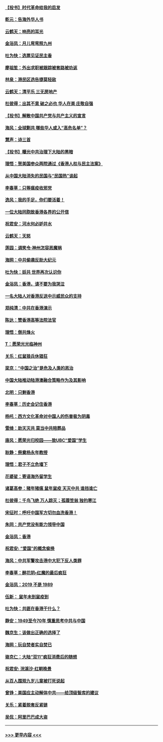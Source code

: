 #### [【投书】时代革命给我的启发](../pages/nsc993/n11684287.md?t=11280901) 
#### [乾元：告海外华人书](../pages/nsc993/n11684044.md?t=11280901) 
#### [云鹤天：响亮的耳光](../pages/nsc993/n11684254.md?t=11280901) 
#### [金浴凤：月儿弯弯照九州](../pages/nsc993/n11684231.md?t=11280901) 
#### [吐为快：选票见证民主香](../pages/nsc993/n11684206.md?t=11280901) 
#### [廖祖笙：外出求职被跟踪被套路被劝返](../pages/nsc993/n11683874.md?t=11280901) 
#### [林泉：港民区选告捷莫轻敌](../pages/nsc993/n11683930.md?t=11280901) 
#### [云鹤天：清平乐 三无房地产](../pages/nsc993/n11681521.md?t=11280901) 
#### [杜彼得：出其不意 破之必也 华人在美 庄敬自强](../pages/nsc993/n11679554.md?t=11280901) 
#### [【投书】解散中国共产党与共产主义的宣言](../pages/nsc993/n11679177.md?t=11280901) 
#### [海风：全球剿共 哪些华人或入“高危名单”？](../pages/nsc993/n11678617.md?t=11280901) 
#### [慧声：诗三首](../pages/nsc993/n11678848.md?t=11280901) 
#### [【投书】曝光中共治理下大陆的黑暗](../pages/nsc993/n11678674.md?t=11280901) 
#### [理悟：贺美国参众两院通过《香港人权与民主法案》](../pages/nsc993/n11678104.md?t=11280901) 
#### [从中国大陆消失的民国与“民国热”谈起](../pages/nsc993/n11678075.md?t=11280901) 
#### [李春草：只等瘟疫收邪党](../pages/nsc993/n11677308.md?t=11280901) 
#### [逸风：我的手足，你们要活着！](../pages/nsc993/n11676352.md?t=11280901) 
#### [一位大陆同胞致香港各界的公开信](../pages/nsc993/n11675761.md?t=11280901) 
#### [祝君安：河水何必妒井水](../pages/nsc993/n11675746.md?t=11280901) 
#### [云鹤天：天怒](../pages/nsc993/n11675718.md?t=11280901) 
#### [莲园：调笑令‧神州怎容恶魔祸](../pages/nsc993/n11675648.md?t=11280901) 
#### [海网：中共偷袭反助大纪元](../pages/nsc993/n11673515.md?t=11280901) 
#### [吐为快：妖共 世界再次认识你](../pages/nsc993/n11673506.md?t=11280901) 
#### [金浴凤：香港，请不要为我哭泣](../pages/nsc993/n11673248.md?t=11280901) 
#### [一名大陆人对香港反送中示威民众的支持](../pages/nsc993/n11672615.md?t=11280901) 
#### [郑纯清：中共在香港演示](../pages/nsc993/n11670539.md?t=11280901) 
#### [陈达：赞香港高等法院法官](../pages/nsc993/n11669542.md?t=11280901) 
#### [理悟：倒共烽火](../pages/nsc993/n11668844.md?t=11280901) 
#### [T：愿荣光光临神州](../pages/nsc993/n11668421.md?t=11280901) 
#### [关乐：红鼠狼兵休猖狂](../pages/nsc993/n11668378.md?t=11280901) 
#### [梁京：“中国之治”是危及人类的恶治](../pages/nsc993/n11668328.md?t=11280901) 
#### [中国大陆推动陆港澳融合策略作为及其影响](../pages/nsc993/n11668157.md?t=11280901) 
#### [北明：只剩香港](../pages/nsc993/n11668002.md?t=11280901) 
#### [李春草：历史会记住香港](../pages/nsc993/n11667927.md?t=11280901) 
#### [杨吒：西方文化革命对中国人的伤害极为阴毒](../pages/nsc993/n11664521.md?t=11280901) 
#### [雪绮：助天灭共 莫当中共陪葬品](../pages/nsc993/n11662650.md?t=11280901) 
#### [唐风：愿荣光归校园——致UBC“爱国”学生](../pages/nsc993/n11662194.md?t=11280901) 
#### [耿静：祭奠杨永年教授](../pages/nsc993/n11662514.md?t=11280901) 
#### [理悟：君子不立危墙下](../pages/nsc993/n11662172.md?t=11280901) 
#### [花婆娑：寄语海外留学生](../pages/nsc993/n11662121.md?t=11280901) 
#### [诸葛高参：猪年猪瘟 鼠年鼠疫 天灭中共 谁挡谁亡](../pages/nsc993/n11661980.md?t=11280901) 
#### [杜彼得：千鸟飞绝 万人踪灭；孤蓑笠翁 独钓寒江](../pages/nsc993/n11661170.md?t=11280901) 
#### [宋征时：呼吁中国军方切勿血洗香港！](../pages/nsc993/n11415318.md?t=11280901) 
#### [朱同：共产党没有能力领导中国](../pages/nsc993/n11660421.md?t=11280901) 
#### [金浴凤：香港](../pages/nsc993/n11660419.md?t=11280901) 
#### [祝君安: “爱国”的概念偷换](../pages/nsc993/n11659706.md?t=11280901) 
#### [海风：中共军警攻击港中大犯下反人类罪](../pages/nsc993/n11659632.md?t=11280901) 
#### [李春草：醉花阴•红魔的最后疯狂](../pages/nsc993/n11659287.md?t=11280901) 
#### [金浴凤：2019 不是 1989](../pages/nsc993/n11657663.md?t=11280901) 
#### [伍新： 鼠年未到鼠疫到](../pages/nsc993/n11655098.md?t=11280901) 
#### [吐为快：共匪在香港干什么？](../pages/nsc993/n11654891.md?t=11280901) 
#### [静安：1949至今70年 慎重思考中共与中国](../pages/nsc993/n11651244.md?t=11280901) 
#### [魏京生：该做出正确的选择了](../pages/nsc993/n11653084.md?t=11280901) 
#### [海网：玩自焚者实自焚已](../pages/nsc993/n11652423.md?t=11280901) 
#### [骆克仁：大陆“双11”疯狂消费后的随想](../pages/nsc993/n11652305.md?t=11280901) 
#### [祝君安: 浣溪沙·红朝晚景](../pages/nsc993/n11652258.md?t=11280901) 
#### [从百人围观九岁儿童被打死说起](../pages/nsc993/n11651030.md?t=11280901) 
#### [曾铮：美国应主动解体中共——给顶级智库的建议](../pages/nsc993/n11649888.md?t=11280901) 
#### [关乐：紧着脱套反紧链](../pages/nsc993/n11649069.md?t=11280901) 
#### [吴侃：阿里巴巴成大盗](../pages/nsc993/n11645523.md?t=11280901) 

----
#### [ >>> 更早内容 <<< ](../indexes/nsc993-earlier.md)
